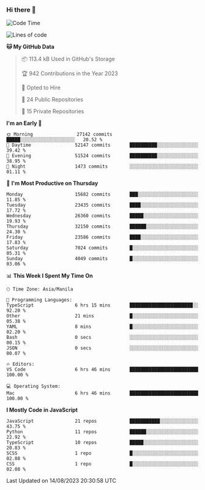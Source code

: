 ### Hi there 👋

<!--START_SECTION:waka-->
![Code Time](http://img.shields.io/badge/Code%20Time-357%20hrs%2022%20mins-blue)

![Lines of code](https://img.shields.io/badge/From%20Hello%20World%20I%27ve%20Written-58.1%20million%20lines%20of%20code-blue)

**🐱 My GitHub Data** 

> 📦 113.4 kB Used in GitHub's Storage 
 > 
> 🏆 942 Contributions in the Year 2023
 > 
> 💼 Opted to Hire
 > 
> 📜 24 Public Repositories 
 > 
> 🔑 15 Private Repositories 
 > 
**I'm an Early 🐤** 

```text
🌞 Morning                27142 commits       █████░░░░░░░░░░░░░░░░░░░░   20.52 % 
🌆 Daytime                52147 commits       ██████████░░░░░░░░░░░░░░░   39.42 % 
🌃 Evening                51524 commits       ██████████░░░░░░░░░░░░░░░   38.95 % 
🌙 Night                  1473 commits        ░░░░░░░░░░░░░░░░░░░░░░░░░   01.11 % 
```
📅 **I'm Most Productive on Thursday** 

```text
Monday                   15682 commits       ███░░░░░░░░░░░░░░░░░░░░░░   11.85 % 
Tuesday                  23435 commits       ████░░░░░░░░░░░░░░░░░░░░░   17.72 % 
Wednesday                26360 commits       █████░░░░░░░░░░░░░░░░░░░░   19.93 % 
Thursday                 32150 commits       ██████░░░░░░░░░░░░░░░░░░░   24.30 % 
Friday                   23586 commits       ████░░░░░░░░░░░░░░░░░░░░░   17.83 % 
Saturday                 7024 commits        █░░░░░░░░░░░░░░░░░░░░░░░░   05.31 % 
Sunday                   4049 commits        █░░░░░░░░░░░░░░░░░░░░░░░░   03.06 % 
```


📊 **This Week I Spent My Time On** 

```text
🕑︎ Time Zone: Asia/Manila

💬 Programming Languages: 
TypeScript               6 hrs 15 mins       ███████████████████████░░   92.20 % 
Other                    21 mins             █░░░░░░░░░░░░░░░░░░░░░░░░   05.38 % 
YAML                     8 mins              █░░░░░░░░░░░░░░░░░░░░░░░░   02.20 % 
Bash                     0 secs              ░░░░░░░░░░░░░░░░░░░░░░░░░   00.15 % 
JSON                     0 secs              ░░░░░░░░░░░░░░░░░░░░░░░░░   00.07 % 

🔥 Editors: 
VS Code                  6 hrs 46 mins       █████████████████████████   100.00 % 

💻 Operating System: 
Mac                      6 hrs 46 mins       █████████████████████████   100.00 % 
```

**I Mostly Code in JavaScript** 

```text
JavaScript               21 repos            ███████████░░░░░░░░░░░░░░   43.75 % 
Python                   11 repos            ██████░░░░░░░░░░░░░░░░░░░   22.92 % 
TypeScript               10 repos            █████░░░░░░░░░░░░░░░░░░░░   20.83 % 
SCSS                     1 repo              █░░░░░░░░░░░░░░░░░░░░░░░░   02.08 % 
CSS                      1 repo              █░░░░░░░░░░░░░░░░░░░░░░░░   02.08 % 
```




 Last Updated on 14/08/2023 20:30:58 UTC
<!--END_SECTION:waka-->
